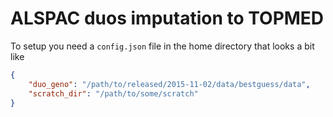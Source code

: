 # ALSPAC duos imputation to TOPMED

To setup you need a `config.json` file in the home directory that looks a bit like

```json
{
	"duo_geno": "/path/to/released/2015-11-02/data/bestguess/data",
	"scratch_dir": "/path/to/some/scratch"
}
```

